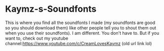 # Kaymz-s-Soundfonts
This is where you find all the soundfonts I made (my soundfonts are good so you should download them) like other people tell you to shout them out when you use their soundfonts). I am different. You don't have to. But if you want to, check out my youtube channel:https://www.youtube.com/c/CreamLovesKaymz (old url link lol)

